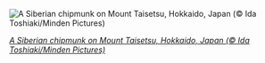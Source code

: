 
![A Siberian chipmunk on Mount Taisetsu, Hokkaido, Japan (© Ida Toshiaki/Minden Pictures)](https://cn.bing.com//th?id=OHR.ChipmunkThanksgiving_EN-US8557461431_1920x1080.jpg&rf=LaDigue_1920x1080.jpg&pid=hp)

*[A Siberian chipmunk on Mount Taisetsu, Hokkaido, Japan (© Ida Toshiaki/Minden Pictures)](https://www.bing.com/search?q=Siberian+chipmunk&form=hpcapt&filters=HpDate%3a%2220201126_0800%22)*
